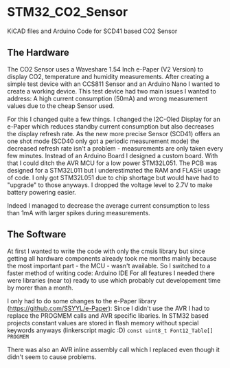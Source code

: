 # STM32_CO2_Sensor
KiCAD files and Arduino Code for SCD41 based CO2 Sensor

## The Hardware
The CO2 Sensor uses a Waveshare 1.54 Inch e-Paper (V2 Version) to display CO2, temperature and humidity measurements.
After creating a simple test device with an CCS811 Sensor and an Arduino Nano I wanted to create a working device.
This test device had two main issues I wanted to address: A high current consumption (50mA) and wrong measurement values
due to the cheap Sensor used.

For this I changed quite a few things. I changed the I2C-Oled Display for an e-Paper which reduces standby current consumption
but also decreases the display refresh rate. As the new more precise Sensor (SCD41) offers an one shot mode (SCD40 only got a
periodic measurement mode) the decreased refresh rate isn't a problem - measurements are only taken every few minutes.
Instead of an Arduino Board I designed a custom board. With that I could ditch the AVR MCU for a low power STM32L051. The 
PCB was designed for a STM32L011 but I underestimated the RAM and FLASH usage of code. I only got STM32L051 due to chip shortage
but would have had to "upgrade" to those anyways. I dropped the voltage level to 2.7V to make battery powering easier.

Indeed I managed to decrease the average current consumption to less than 1mA with larger spikes during measurements.

## The Software
At first I wanted to write the code with only the cmsis library but since getting all hardware components already took me months
mainly because the most important part - the MCU - wasn't available. So I switched to a faster method of writing code: Arduino IDE
For all features I needed there were libraries (near to) ready to use which probably cut developement time by morer than a month.

I only had to do some changes to the e-Paper library (https://github.com/SSYYL/e-Paper): 
Since I didn't use the AVR I had to replace the PROGMEM calls and AVR specific libaries. In STM32 based projects constant
values are stored in flash memory without special keywords anyways (linkerscript magic :D)
`
const uint8_t Font12_Table[] PROGMEM
`

There was also an AVR inline assembly call which I replaced even though it didn't seem to cause problems.
